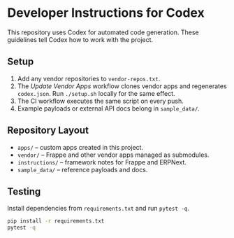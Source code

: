 # Developer Instructions for Codex

This repository uses Codex for automated code generation. These guidelines tell Codex how to work with the project.

## Setup

1. Add any vendor repositories to `vendor-repos.txt`.
2. The *Update Vendor Apps* workflow clones vendor apps and regenerates
   `codex.json`. Run `./setup.sh` locally for the same effect.
3. The CI workflow executes the same script on every push.
4. Example payloads or external API docs belong in `sample_data/`.

## Repository Layout

- `apps/` – custom apps created in this project.
- `vendor/` – Frappe and other vendor apps managed as submodules.
- `instructions/` – framework notes for Frappe and ERPNext.
- `sample_data/` – reference payloads and docs.

## Testing

Install dependencies from `requirements.txt` and run `pytest -q`.

```bash
pip install -r requirements.txt
pytest -q
```
